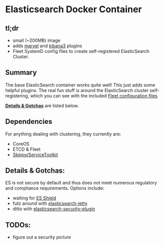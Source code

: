 Elasticsearch Docker Container
=========


tl;dr
-----

* small (~200MB) image
* adds [marvel](http://www.elasticsearch.org/overview/marvel/) and [kibana3](http://www.elasticsearch.org/overview/kibana/) plugins
* Fleet SystemD config files to create self-registered ElasticSearch Cluster.


Summary
-------

The base ElasticSearch container works quite well!  This just adds some helpful plugins.  The real fun stuff is around the ElasticSearch cluster self-registering, which you can see with the included [Fleet configuration files](https://github.com/skippy/docker-repo/blob/master/elasticsearch/fleet/README.md)


**[Details & Gotchas](#details)** are listed below.



Dependencies
-------

For anything dealing with clustering, they currently are:

* CoreOS
* ETCD & Fleet
* [Skippy/ServiceToolkit](https://registry.hub.docker.com/u/skippy/service_toolkit/)



<a name="details"></a>
Details & Gotchas:
-------------------------
ES is not secure by default and thus does not meet numerous regulatory and compliance requirements.  Options include:

* waiting for [ES Shield](http://www.elasticsearch.com/products/shield/)
* futz around with [elasticsearch-jetty](https://github.com/sonian/elasticsearch-jetty)
* ditto with [elasticsearch-security-plugin](https://github.com/salyh/elasticsearch-security-plugin)



<a name="todos"></a>
TODOs:
-------------------------
* figure out a security picture